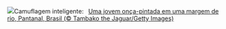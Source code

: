 ![](https://www.bing.com/th?id=OHR.YoungJaguar_PT-BR2280455172_UHD.jpg&w=1000)Camuflagem inteligente:&nbsp;&ensp;[Uma jovem onça-pintada em uma margem de rio, Pantanal, Brasil (© Tambako the Jaguar/Getty Images)](https://www.bing.com/th?id=OHR.YoungJaguar_PT-BR2280455172_UHD.jpg)
<br><br/>
